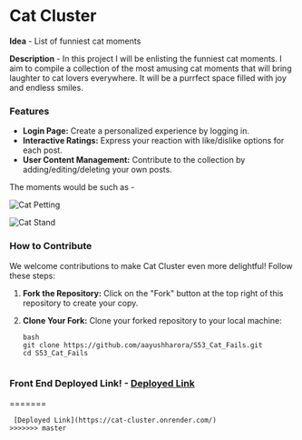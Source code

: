 # Cat Cluster

**Idea** - List of funniest cat moments

**Description** - In this project I will be enlisting the funniest cat moments. I aim to compile a collection of the most amusing cat moments that will bring laughter to cat lovers everywhere. It will be a purrfect space filled with joy and endless smiles.

### Features
- **Login Page:** Create a personalized experience by logging in.
- **Interactive Ratings:** Express your reaction with like/dislike options for each post.
- **User Content Management:** Contribute to the collection by adding/editing/deleting your own posts.

The moments would be such as -

![Cat Petting](https://www.whycatwhy.com/wp-content/uploads/2016/05/cat-dad-and-kitten.gif)

![Cat Stand](https://kittybloger.files.wordpress.com/2012/02/10-funny-gifs-with-cats-4.gif)

### How to Contribute
We welcome contributions to make Cat Cluster even more delightful! Follow these steps:

1. **Fork the Repository:**
   Click on the "Fork" button at the top right of this repository to create your copy.

2. **Clone Your Fork:**
   Clone your forked repository to your local machine:
    ```
    bash
    git clone https://github.com/aayushharora/S53_Cat_Fails.git
    cd S53_Cat_Fails


### Front End Deployed Link! - [Deployed Link](https://catfails.vercel.app/)
=======
   ```
    [Deployed Link](https://cat-cluster.onrender.com/)
>>>>>>> master
